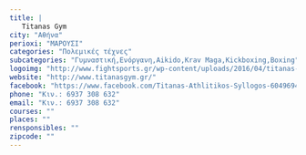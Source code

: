 ```yaml
---
title: |
   Titanas Gym
city: "Αθήνα"
perioxi: "ΜΑΡΟΥΣΙ"
categories: "Πολεμικές τέχνες"
subcategories: "Γυμναστική,Ενόργανη,Aikido,Krav Maga,Kickboxing,Boxing"
logoimg: "http://www.fightsports.gr/wp-content/uploads/2016/04/titanas-logo.jpg"
website: "http://www.titanasgym.gr/"
facebook: "https://www.facebook.com/Titanas-Athlitikos-Syllogos-604969459632453/?pnref&#x3D;lhc"
phone: "Κιν.: 6937 308 632"
email: "Κιν.: 6937 308 632"
courses: ""
places: ""
rensponsibles: ""
zipcode: ""
---
```




